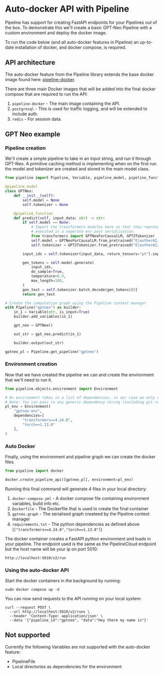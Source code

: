 # Auto-docker API with Pipeline

Pipeline has support for creating FastAPI endpoints for your Pipelines out of the box. To demonstrate this we'll create a basic GPT-Neo Pipeline with a custom environment and deploy the docker image.

To run the code below (and all auto-docker features in Pipeline) an up-to-date installation of docker, and docker compose, is required.

## API architecture

The auto-docker feature from the Pipeline library extends the base docker image found here: [pipeline-docker](https://github.com/mystic-ai/pipeline-docker).

There are three main Docker images that will be added into the final docker compose that are required to run the API:
1. `pipeline-docker` - The main image containing the API.
2. `postgresql` - This is used for traffic logging, and will be extended to include auth.
3. `redis` - For session data.

## GPT Neo example
### Pipeline creation

We'll create a simple pipeline to take in an input string, and run it through GPT-Neo. A primitive caching method is implementing when on the first run the model and tokenizer are created and stored in the main model class.

```python
from pipeline import Pipeline, Variable, pipeline_model, pipeline_function

@pipeline_model
class GPTNeo:
    def __init__(self):
        self.model = None
        self.tokenizer = None

    @pipeline_function
    def predict(self, input_data: str) -> str:
        if self.model == None:
            # Import the transformers modules here so that they'represent when
            # executed in a seperate env post serialisation.
            from transformers import GPTNeoForCausalLM, GPT2Tokenizer
            self.model = GPTNeoForCausalLM.from_pretrained("EleutherAI/gpt-neo-125M")
            self.tokenizer = GPT2Tokenizer.from_pretrained("EleutherAI/gpt-neo-125M")

        input_ids = self.tokenizer(input_data, return_tensors="pt").input_ids

        gen_tokens = self.model.generate(
            input_ids,
            do_sample=True,
            temperature=0.9,
            max_length=100,
        )
        gen_text = self.tokenizer.batch_decode(gen_tokens)[0]
        return gen_text

# Create the computation graph using the Pipeline context manager
with Pipeline("gptneo") as builder:
    in_1 = Variable(str, is_input=True)
    builder.add_variables(in_1)

    gpt_neo = GPTNeo()

    out_str = gpt_neo.predict(in_1)

    builder.output(out_str)

gptneo_pl = Pipeline.get_pipeline("gptneo")
```

### Environment creation
Now that we have created the pipeline we can and create the environment that we'll need to run it.

```python
from pipeline.objects.environment import Environment

# An environment takes in a list of dependencies, in our case we only require transformers and torch.
# Note: You can pass in any generic dependency string (including git repos).
pl_env = Environment(
    "gptneo-env",
    dependencies=[
        "transformers==4.24.0",
        "torch==1.13.0"
    ],
)
```

### Auto Docker
Finally, using the environment and pipeline graph we can create the docker files.

```python
from pipeline import docker

docker.create_pipeline_api([gptneo_pl], environment=pl_env)
```

Running this final command will generate 4 files in your local directory:
1. `docker-compose.yml` - A docker compose file containing environment variables, build info etc.
2. `Dockerfile` - The Dockerfile that is used to create the final container
3. `gptneo.graph` - The serialised graph createed by the Pipeline context manager
4. `requirements.txt` - The python dependencies as defined above (`["transformers==4.24.0","torch==1.13.0"]`)

The docker container creates a FastAPI python environment and loads in your pipeline. The endpoint used is the same as the PipelineCloud endpoint but the host name will be your ip on port 5010:

```shell
http://localhost:5010/v2/run
```

### Using the auto-docker API

Start the docker containers in the background by running:

```shell
sudo docker compose up -d
```

You can now send requests to the API running on your local system:

```shell
curl --request POST \
  --url http://localhost:5010/v2/runs \
  --header 'Content-Type: application/json' \
  --data '{"pipeline_id":"gptneo", "data":"Hey there my name is"}'
```

## Not supported

Currently the following Variables are not supported with the auto-docker feature:
- PipelineFile
- Local directories as dependencies for the environment
